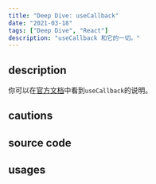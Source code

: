 ```yaml
---
title: "Deep Dive: useCallback"
date: "2021-03-18"
tags: ["Deep Dive", "React"]
description: "useCallback 和它的一切。"
---
```


## description

你可以在[官方文档](https://reactjs.org/docs/hooks-reference.html#usecallback)中看到`useCallback`的说明。

## cautions

## source code

## usages
